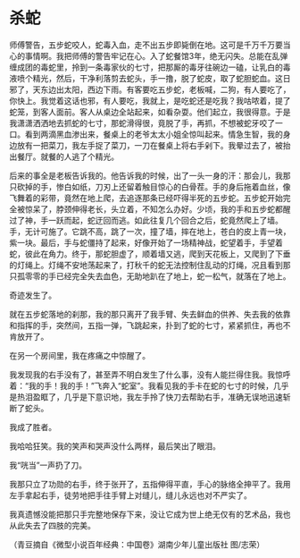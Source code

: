 # 杀蛇

师傅警告，五步蛇咬人，蛇毒入血，走不出五步即毙倒在地。这可是千万千万要当心的事情啊。我把师傅的警告牢记在心。入了蛇餐馆3年，绝无闪失。总能在乱弹缠成团的毒蛇里，拎到一条毒家伙的七寸，把那厮的毒牙往碗边一磕，让乳白的毒液喷个精光，然后，干净利落剪去蛇头，手一撸，脱了蛇皮，取了蛇胆蛇血。这日邪了，天东边出太阳，西边下雨。有客要吃五步蛇，老板喊，二狗，有人要吃了，你快上。我觉着这话也邪，有人要吃，我就上，是吃蛇还是吃我？我咕哝着，提了蛇笼，到客人面前。客人从桌边全站起来，如看杂耍。他们起立，我很得意。于是我潇潇洒洒地去抓蛇的七寸，那蛇滑得很，竟脱了手，再抓，不想被蛇牙咬了一口。看到两滴黑血渗出来，餐桌上的老爷太太小姐全惊叫起来。情急生智，我的身边放有一把菜刀，我左手捉了菜刀，一刀在餐桌上将右手剁下。我晕过去了，被抬出餐厅。就餐的人逃了个精光。 

后来的事全是老板告诉我的。他告诉我的时候，出了一头一身的汗：那会儿，我那只砍掉的手，惨白如纸，刀刃上还留着触目惊心的白骨茬。手的身后拖着血丝，像飞舞着的彩带，竟然在地上爬，去追逐那条已经吓得半死的五步蛇。五步蛇开始完全被惊呆了，脖颈伸得老长，头立着，不知怎么办好。少顷，我的手和五步蛇都醒过了神，手一跃而起，蛇迂回而逃。如此往复几个回合之后，蛇竟然爬上了墙。手，无计可施了。它跳不高，跳了一次，撞了墙，摔在地上，苍白的皮上青一块，紫一块。最后，手与蛇僵持了起来，好像开始了一场精神战，蛇望着手，手望着蛇，彼此在角力。终于，那蛇胆虚了，顺着墙又逃，爬到天花板上，又爬到了下垂的灯绳上。灯绳不安地荡起来了，打秋千的蛇无法控制住乱动的灯绳，况且看到那只孤零零的手已经完全失去血色，无助地趴在了地上，蛇一松气，就落在了地上。 

奇迹发生了。 

就在五步蛇落地的刹那，我的那只离开了我手臂、失去鲜血的供养、失去我的依靠和指挥的手，突然间，五指一弹，飞跳起来，扑到了蛇的七寸，紧紧抓住，再也不肯放开了。 

在另一个房间里，我在疼痛之中惊醒了。 

我发现我的右手没有了，甚至弄不明白发生了什么事，没有人能拦得住我。我惊呼着：“我的手！我的手！”飞奔入“蛇室”。我看见我的手卡在蛇的七寸的时候，几乎是热泪盈眶了，几乎是下意识地，我左手拎了快刀去帮助右手，准确无误地迅速斩断了蛇头。 

我成了胜者。 

我哈哈狂笑。我的笑声和哭声没什么两样，最后笑出了眼泪。 

我“咣当”一声扔了刀。 

我那只立了功勋的右手，终于张开了，五指伸得平直，手心的脉络全抻平了。我用左手拿起右手，徒劳地把手往手臂上对缝儿，缝儿永远也对不严实了。 

我真遗憾没能把那只手完整地保存下来，没让它成为世上绝无仅有的艺术品，我也从此失去了四肢的完美。 

（青豆摘自《微型小说百年经典：中国卷》湖南少年儿童出版社 图/志荣）
